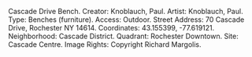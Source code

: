 Cascade Drive Bench. Creator: Knoblauch, Paul. Artist: Knoblauch, Paul. Type: Benches (furniture). Access: Outdoor. Street Address: 70 Cascade Drive, Rochester NY 14614. Coordinates: 43.155399, -77.619121. Neighborhood: Cascade District. Quadrant: Rochester Downtown. Site: Cascade Centre. Image Rights: Copyright Richard Margolis.
